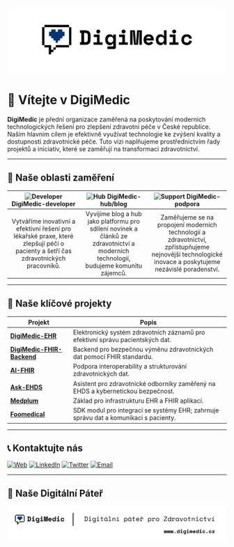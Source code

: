 # ![Logo DigiMedic](https://github.com/DigiMedic/.github/blob/17c96cb2890ab291cd6bbce46e3459122018ce8e/logo%20lone%20backgroubnd.png)

# 👋 Vítejte v DigiMedic

**DigiMedic** je přední organizace zaměřená na poskytování moderních technologických řešení pro zlepšení zdravotní péče v České republice. Naším hlavním cílem je efektivně využívat technologie ke zvýšení kvality a dostupnosti zdravotnické péče. Tuto vizi naplňujeme prostřednictvím řady projektů a iniciativ, které se zaměřují na transformaci zdravotnictví.

---

## 🌟 Naše oblasti zaměření

| ![Developer](https://img.icons8.com/ios-filled/50/000000/developer.png) **DigiMedic-developer** | ![Hub](https://img.icons8.com/ios-filled/50/000000/blog.png) **DigiMedic-hub/blog** | ![Support](https://img.icons8.com/ios-filled/50/000000/customer-support.png) **DigiMedic-podpora** |
|:----------------------:|:-----------------:|:------------------:|
| Vytváříme inovativní a efektivní řešení pro lékařské praxe, které zlepšují péči o pacienty a šetří čas zdravotnických pracovníků. | Vyvíjíme blog a hub jako platformu pro sdílení novinek a článků ze zdravotnictví a moderních technologií, budujeme komunitu zájemců. | Zaměřujeme se na propojení moderních technologií a zdravotnictví, zpřístupňujeme nejnovější technologické inovace a poskytujeme nezávislé poradenství. |

---

## 🚀 Naše klíčové projekty

| Projekt | Popis |
|---------|-------|
| **[DigiMedic-EHR](https://github.com/DigiMedic/DigiMedic-EHR)** | Elektronický systém zdravotních záznamů pro efektivní správu pacientských dat. |
| **[DigiMedic-FHIR-Backend](https://github.com/DigiMedic/DigiMedic-FHIR-Backend)** | Backend pro bezpečnou výměnu zdravotnických dat pomocí FHIR standardu. |
| **[AI-FHIR](https://github.com/DigiMedic/AI-FHIR)** | Podpora interoperability a strukturování zdravotnických dat. |
| **[Ask-EHDS](https://github.com/DigiMedic/Ask-EHDS)** | Asistent pro zdravotnické odborníky zaměřený na EHDS a kybernetickou bezpečnost. |
| **[Medplum](https://github.com/DigiMedic/medplum)** | Základ pro infrastrukturu EHR a FHIR aplikací. |
| **[Foomedical](https://github.com/DigiMedic/foomedical)** | SDK modul pro integraci se systémy EHR; zahrnuje správu dat a komunikaci s pacienty. |

---

## 📞 Kontaktujte nás

[![Web](https://img.shields.io/badge/Web-digimedic.cz-blue)](https://www.digimedic.cz)
[![LinkedIn](https://img.shields.io/badge/LinkedIn-DigiMedic-blue)](https://www.linkedin.com/company/digimedi-cz/)
[![Twitter](https://img.shields.io/badge/Twitter-@digimedic-blue)](https://twitter.com/digimedic)
[![Email](https://img.shields.io/badge/Email-info@digimedic.cz-blue)](mailto:info@digimedic.cz)

---

## 🏥 Naše Digitální Páteř

![Digitální Páteř](https://github.com/DigiMedic/.github/blob/17c96cb2890ab291cd6bbce46e3459122018ce8e/digitalni%20pater.png)
